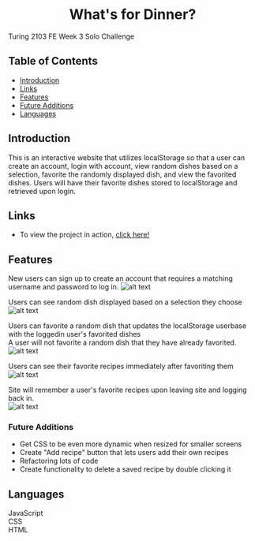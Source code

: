<h1 align="center">What's for Dinner?</h1>

Turing 2103 FE Week 3 Solo Challenge
## Table of Contents
* [Introduction](#introduction)
* [Links](#Links)
* [Features](#Features)
* [Future Additions](#Future-Additions)
* [Languages](#Languages)

## Introduction
This is an interactive website that utilizes localStorage so that a user can create an account, login with account, view random dishes based on a selection, favorite the randomly displayed dish, and view the favorited dishes. Users will have their favorite dishes stored to localStorage and retrieved upon login.

## Links  
- To view the project in action, [click here!](https://hoomberto.github.io/whats-for-dinner/)

## Features

New users can sign up to create an account that requires a matching username and password to log in. 
![alt text](https://media.giphy.com/media/nees5J2ylue53ye3FC/giphy.gif "Login System")

Users can see random dish displayed based on a selection they choose
![alt text](https://media.giphy.com/media/Y0WFOO24SKK3Dpa3x7/giphy.gif "Display random dishes")

Users can favorite a random dish that updates the localStorage userbase with the loggedin user's favorited dishes<br>
A user will not favorite a random dish that they have already favorited. 
![alt text](https://media.giphy.com/media/oX5GWWIMLzp0ZAfZcZ/giphy.gif "Favorite a random dish")

Users can see their favorite recipes immediately after favoriting them   
![alt text](https://media.giphy.com/media/v6JzjVWzzb0Mm8Wdc6/giphy.gif "View saved recipes")

Site will remember a user's favorite recipes upon leaving site and logging back in.  
![alt text](https://media.giphy.com/media/NKCerQbl9ic2gyq4di/giphy.gif "localStorage demonstration")

### Future Additions
- Get CSS to be even more dynamic when resized for smaller screens
- Create "Add recipe" button that lets users add their own recipes
- Refactoring lots of code
- Create functionality to delete a saved recipe by double clicking it


## Languages
JavaScript  
CSS  
HTML   
